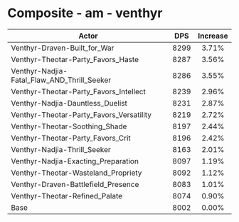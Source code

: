 # Composite - am - venthyr
| Actor | DPS | Increase |
|---|:---:|:---:|
|Venthyr-Draven-Built_for_War|8299|3.71%|
|Venthyr-Theotar-Party_Favors_Haste|8287|3.56%|
|Venthyr-Nadjia-Fatal_Flaw_AND_Thrill_Seeker|8286|3.55%|
|Venthyr-Theotar-Party_Favors_Intellect|8239|2.96%|
|Venthyr-Nadjia-Dauntless_Duelist|8231|2.87%|
|Venthyr-Theotar-Party_Favors_Versatility|8219|2.72%|
|Venthyr-Theotar-Soothing_Shade|8197|2.44%|
|Venthyr-Theotar-Party_Favors_Crit|8196|2.42%|
|Venthyr-Nadjia-Thrill_Seeker|8163|2.01%|
|Venthyr-Nadjia-Exacting_Preparation|8097|1.19%|
|Venthyr-Theotar-Wasteland_Propriety|8092|1.12%|
|Venthyr-Draven-Battlefield_Presence|8083|1.01%|
|Venthyr-Theotar-Refined_Palate|8074|0.90%|
|Base|8002|0.00%|
